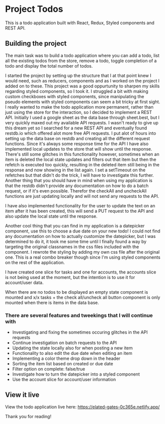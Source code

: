 # Project Todos

This is a todo application built with React, Redux, Styled components and REST API.

## Building the project

The main task was to build a todo application where you can add a todo, list all the existing todos from the store, remove a todo, toggle completion of a todo and display the total number of todos.

I started the project by setting up the structure that I at that point knew I would need, such as reducers, components and as I worked on the project I added on to these. This project was a good oppurtunity to sharpen my skills regarding styled components, so I took it. I struggled a bit with making custom checkboxes with styled components, since manipulating the pseudo elements with styled components can seem a bit tricky at first sight. I really wanted to make the todo application more permanent, rather than just using the store for the interaction, so I decided to implement a REST API. Initially I used a google sheet as the data base through sheet.best, but I very quickly maxed out my available API requests. I wasn't ready to give up this dream yet so I searched for a new REST API and eventually found restdb.io which offered alot more free API requests. I put alot of hours into setting up the data base on restdb and creating all the different request functions. Since it's always some response time for the API I have also implemented local updates to the store that will show until the response. There's still some glitches in this functionality however, sometimes when an item is deleted the local state updates and filters out that item but then the refetch is executed too quickly, resulting in the deleted item still being in the response and now showing in the list again. I set a setTimeout on the refetches but that didn't do the trick, I will have to investigate this further. Another thing that you should have in mind when using my application is that the restdb didn't provide any documentation on how to do a batch request, or if it's even possible. Therefor the checkAll and uncheckAll functions are just updating locally and will not send any requests to the API.

I have also implemented functionality for the user to update the text on an item after it has been created, this will send a PUT request to the API and also update the local state until the response.

Another cool thing that you can find in my application is a datepicker component, use this to choose a due date on your new todo! I could not find any documentation on how to actually customize the datepicker, but I was determined to do it, it took me some time until I finally found a way by targeting the original classnames in the css files included with the component. I rewrote the styling by adding my own css file after the original one. This is a real combo breaker though since I'm using styled components on the rest of the application. 

I have created one slice for tasks and one for accounts, the accounts slice is not being used at the moment, but the intention is to use it for account/user data. 

When there are no todos to be displayed an empty state component is mounted and x/x tasks + the check all/uncheck all button component is only mounted when there is items in the data base.

### There are several features and tweekings that I will continue with
- Investigating and fixing the sometimes occuring glitches in the API requests
- Continue investigation on batch requests to the API
- Updating the state locally also for when posting a new item
- Functionality to also edit the due date when editing an item
- Implementing a color theme drop down in the header
- Sorting the item list based on created or due date
- Filter option on complete: false/true
- Investigate how to turn the datepicker into a styled component
- Use the account slice for account/user information

## View it live

View the todo application live here: https://elated-gates-0c365e.netlify.app/


Thank you for reading! 
